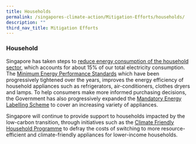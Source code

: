 ```yaml
---
title: Households
permalink: /singapores-climate-action/Mitigation-Efforts/households/
description: ""
third_nav_title: Mitigation Efforts
---
```

### Household

Singapore has taken steps to [reduce energy consumption of the household sector](https://www.nea.gov.sg/our-services/climate-change-energy-efficiency/energy-efficiency/household-sector/), which accounts for about 15% of our total electricity consumption. The [Minimum Energy Performance Standards](https://www.nea.gov.sg/our-services/climate-change-energy-efficiency/energy-efficiency/household-sector/minimum-energy-performance-standards) which have been progressively tightened over the years, improves the energy efficiency of household appliances such as refrigerators, air-conditioners, clothes dryers and lamps. To help consumers make more informed purchasing decisions, the Government has also progressively expanded the [Mandatory Energy Labelling Scheme](https://www.nea.gov.sg/our-services/climate-change-energy-efficiency/energy-efficiency/household-sector/about-mandatory-energy-labelling-and-minimum-energy-performance-standards) to cover an increasing variety of appliances.

Singapore will continue to provide support to households impacted by the low-carbon transition, through initiatives such as the [Climate Friendly Household Programme](https://www.climate-friendly-households.gov.sg) to defray the costs of switching to more resource-efficient and climate-friendly appliances for lower-income households.